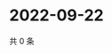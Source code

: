 # 2022-09-22

共 0 条

<!-- BEGIN WEIBO -->
<!-- 最后更新时间 Thu Sep 22 2022 20:35:26 GMT+0800 (China Standard Time) -->

<!-- END WEIBO -->
